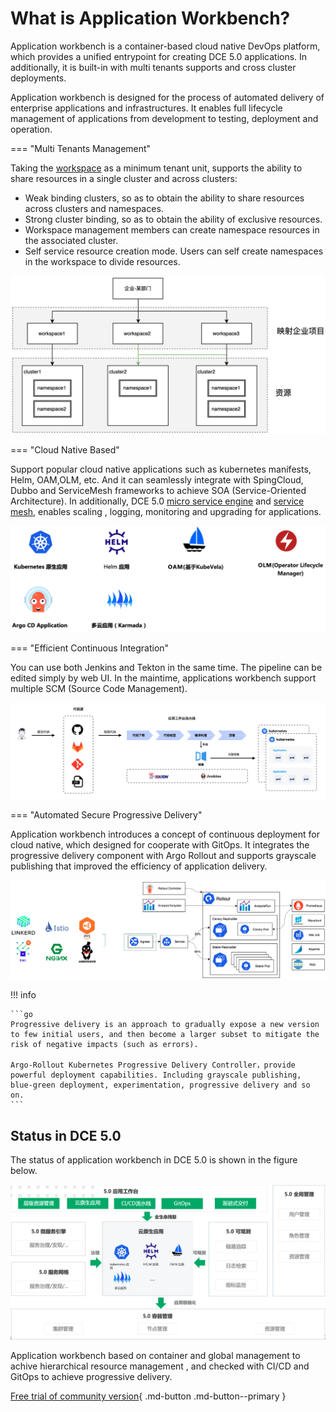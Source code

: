 # What is Application Workbench?

Application workbench is a container-based cloud native DevOps platform, which provides a unified entrypoint for creating DCE 5.0 applications. In additionally, it is built-in with multi tenants supports and cross cluster deployments.

Application workbench is designed for the process of automated delivery of enterprise applications and infrastructures. It enables full lifecycle management of applications from development to testing, deployment and operation.

=== "Multi Tenants Management"

Taking the [workspace](../../ghippo/04UserGuide/02Workspace/ws-folder.md) as a minimum tenant unit, supports the ability to share resources in a single cluster and across clusters:

- Weak binding clusters, so as to obtain the ability to share resources across clusters and namespaces.
- Strong cluster binding, so as to obtain the ability of exclusive resources.
- Workspace management members can create namespace resources in the associated cluster.
- Self service resource creation mode. Users can self create namespaces in the workspace to divide resources.

![01](../../../zh/amamba/images/what01.png)

=== "Cloud Native Based"

Support popular cloud native applications such as kubernetes manifests, Helm, OAM,OLM, etc. And it can seamlessly integrate with SpingCloud, Dubbo and ServiceMesh frameworks to achieve SOA (Service-Oriented Architecture). In additionally, DCE 5.0 [micro service engine](../../skoala/intro/features.md) and [service mesh](../../mspider/01Intro/What'smSpider.md), enables scaling , logging, monitoring and upgrading for applications.

![02](../../../zh/amamba/images/what02.png)

=== "Efficient Continuous Integration"

You can use both Jenkins and Tekton in the same time. The pipeline can be edited simply by web UI. In the maintime, applications workbench support multiple SCM (Source Code Management).

![03](../../../zh/amamba/images/WechatIMG98826%201.png)

=== "Automated Secure Progressive Delivery"

Application workbench introduces a concept of continuous deployment for cloud native, which designed for cooperate with GitOps. It integrates the progressive delivery component with Argo Rollout and supports grayscale publishing that improved the efficiency of application delivery.

![04](../../../zh/amamba/images/what04.png)

!!! info

    ```go
    Progressive delivery is an approach to gradually expose a new version to few initial users, and then become a larger subset to mitigate the risk of negative impacts (such as errors).

    Argo-Rollout Kubernetes Progressive Delivery Controller，provide powerful deployment capabilities. Including grayscale publishing, blue-green deployment, experimentation, progressive delivery and so on.
    ```

## Status in DCE 5.0

The status of application workbench in DCE 5.0 is shown in the figure below.

![00](../../../zh/amamba/images/what00.png)

Application workbench based on container and global management to achive hierarchical resource management  , and checked with CI/CD  and GitOps to achieve progressive delivery.

[Free trial of community version](../../dce/license0.md){ .md-button .md-button--primary }
